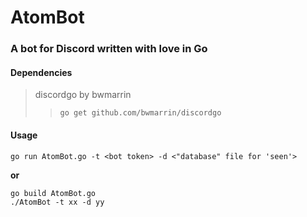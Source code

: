 AtomBot
=======
### A bot for Discord written with love in Go  
  
#### Dependencies  
>discordgo by bwmarrin  
>>`go get github.com/bwmarrin/discordgo`  
  
#### Usage  
`go run AtomBot.go -t <bot token> -d <"database" file for 'seen'>`  
  
**or**  
  
`go build AtomBot.go`  
`./AtomBot -t xx -d yy`

